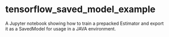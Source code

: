 # tensorflow_saved_model_example
A Jupyter notebook showing how to train a prepacked Estimator and export it as a SavedModel for usage in a JAVA environment.
